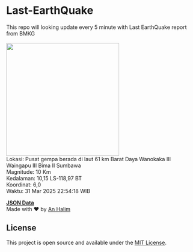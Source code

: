 # Last-EarthQuake
This repo will looking update every 5 minute with Last EarthQuake report from BMKG
<br>
<br>
<img src="undefined" width="300"/>
<br>
Lokasi: Pusat gempa berada di laut 61 km Barat Daya Wanokaka  III Waingapu III Bima II Sumbawa <br>
Magnitude: 10 Km <br>
Kedalaman: 10,15 LS-118,97 BT <br>
Koordinat: 6,0 <br>
Waktu: 31 Mar 2025 22:54:18 WIB <br>

<a href="./data/data.json">**JSON Data**</a>
<br>
Made with ❤️ by <a href="https://github.com/an-halim">An Halim</a>
## License

This project is open source and available under the [MIT License](LICENSE).
